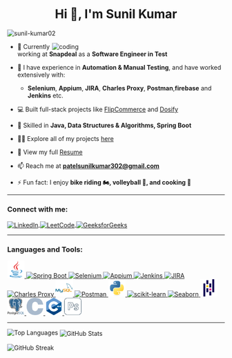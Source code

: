 <h1 align="center">Hi 👋, I'm Sunil Kumar</h1>
<p align="left"> <img src="https://komarev.com/ghpvc/?username=sunil-kumar02&label=Profile%20views&color=0e75b6&style=flat" alt="sunil-kumar02" /> </p>

<img align="right" alt="coding" width="400" src="https://miro.medium.com/max/1400/1*lhOax3cZATGZwEhG0uTYRA.gif">

- 🔭 Currently working at **Snapdeal** as a **Software Engineer in Test**

- 🧪 I have experience in **Automation & Manual Testing**, and have worked extensively with:
  - **Selenium**, **Appium**, **JIRA**, **Charles Proxy**, **Postman**,**firebase** and **Jenkins** etc.

- 💻 Built full-stack projects like [FlipCommerce](https://github.com/sunil-kumar02/FlipCommerce.git) and [Dosify](https://github.com/sunil-kumar02/Dosify)

- 🌱 Skilled in **Java, Data Structures & Algorithms, Spring Boot**

- 👨‍💻 Explore all of my projects [here](https://github.com/sunil-kumar02?tab=repositories)

- 📄 View my full [Resume](https://drive.google.com/file/d/1tj8vbyHgvqJsdEhJAjY0xNQ_pPyQL1Mj/view?usp=sharing)

- 📫 Reach me at **patelsunilkumar302@gmail.com**

- ⚡ Fun fact: I enjoy **bike riding 🏍️, volleyball 🏐, and cooking 🍳**

---

<h3 align="left">Connect with me:</h3>
<p align="left">
  <a href="https://www.linkedin.com/in/sunil-kumar001/" target="blank">
    <img align="center" src="https://raw.githubusercontent.com/rahuldkjain/github-profile-readme-generator/master/src/images/icons/Social/linked-in-alt.svg" alt="LinkedIn" height="30" width="40" />
  </a>
  <a href="https://leetcode.com/sunil666/" target="blank">
    <img align="center" src="https://raw.githubusercontent.com/rahuldkjain/github-profile-readme-generator/master/src/images/icons/Social/leet-code.svg" alt="LeetCode" height="30" width="40" />
  </a>
  <a href="https://www.geeksforgeeks.org/user/its_sunil/" target="blank">
    <img align="center" src="https://img.icons8.com/?size=48&id=AbQBhN9v62Ob&format=png" alt="GeeksforGeeks" height="30" width="40" />
  </a>
</p>

---

<h3 align="left">Languages and Tools:</h3>
<p align="left">
  <a href="https://www.java.com" target="_blank" rel="noreferrer"> <img src="https://raw.githubusercontent.com/devicons/devicon/master/icons/java/java-original.svg" alt="Java" width="40" height="40"/> </a>
  <a href="https://spring.io/" target="_blank" rel="noreferrer"> <img src="https://www.vectorlogo.zone/logos/springio/springio-icon.svg" alt="Spring Boot" width="40" height="40"/> </a>
  <a href="https://www.selenium.dev/" target="_blank" rel="noreferrer"> <img src="https://www.vectorlogo.zone/logos/selenium/selenium-icon.svg" alt="Selenium" width="40" height="40"/> </a>
  <a href="https://appium.io/" target="_blank" rel="noreferrer"> <img src="https://upload.wikimedia.org/wikipedia/commons/thumb/a/a5/Appium_logo_2022.svg/512px-Appium_logo_2022.svg.png" alt="Appium" width="40" height="40"/> </a>
  <a href="https://www.jenkins.io/" target="_blank" rel="noreferrer"> <img src="https://www.vectorlogo.zone/logos/jenkins/jenkins-icon.svg" alt="Jenkins" width="40" height="40"/> </a>
  <a href="https://www.atlassian.com/software/jira" target="_blank" rel="noreferrer"> <img src="https://cdn.worldvectorlogo.com/logos/jira-1.svg" alt="JIRA" width="40" height="40"/> </a>
  <a href="https://www.charlesproxy.com/" target="_blank" rel="noreferrer"> <img src="https://www.charlesproxy.com/images/icon_128x128.png" alt="Charles Proxy" width="40" height="40"/> </a>
  <a href="https://www.mysql.com/" target="_blank" rel="noreferrer"> <img src="https://raw.githubusercontent.com/devicons/devicon/master/icons/mysql/mysql-original-wordmark.svg" alt="MySQL" width="40" height="40"/> </a>
  <a href="https://postman.com" target="_blank" rel="noreferrer"> <img src="https://www.vectorlogo.zone/logos/getpostman/getpostman-icon.svg" alt="Postman" width="40" height="40"/> </a>
  <a href="https://www.python.org" target="_blank" rel="noreferrer"> <img src="https://raw.githubusercontent.com/devicons/devicon/master/icons/python/python-original.svg" alt="Python" width="40" height="40"/> </a>
  <a href="https://scikit-learn.org/" target="_blank" rel="noreferrer"> <img src="https://upload.wikimedia.org/wikipedia/commons/0/05/Scikit_learn_logo_small.svg" alt="scikit-learn" width="40" height="40"/> </a>
  <a href="https://seaborn.pydata.org/" target="_blank" rel="noreferrer"> <img src="https://seaborn.pydata.org/_images/logo-mark-lightbg.svg" alt="Seaborn" width="40" height="40"/> </a>
  <a href="https://pandas.pydata.org/" target="_blank" rel="noreferrer"> <img src="https://raw.githubusercontent.com/devicons/devicon/2ae2a900d2f041da66e950e4d48052658d850630/icons/pandas/pandas-original.svg" alt="Pandas" width="40" height="40"/> </a>
  <a href="https://www.postgresql.org" target="_blank" rel="noreferrer"> <img src="https://raw.githubusercontent.com/devicons/devicon/master/icons/postgresql/postgresql-original-wordmark.svg" alt="PostgreSQL" width="40" height="40"/> </a>
  <a href="https://www.cprogramming.com/" target="_blank" rel="noreferrer"> <img src="https://raw.githubusercontent.com/devicons/devicon/master/icons/c/c-original.svg" alt="C" width="40" height="40"/> </a>
  <a href="https://www.w3schools.com/cpp/" target="_blank" rel="noreferrer"> <img src="https://raw.githubusercontent.com/devicons/devicon/master/icons/cplusplus/cplusplus-original.svg" alt="C++" width="40" height="40"/> </a>
  <a href="https://www.photoshop.com/en" target="_blank" rel="noreferrer"> <img src="https://raw.githubusercontent.com/devicons/devicon/master/icons/photoshop/photoshop-line.svg" alt="Photoshop" width="40" height="40"/> </a>
</p>

---

<p><img align="left" src="https://github-readme-stats.vercel.app/api/top-langs?username=sunil-kumar02&show_icons=true&locale=en&layout=compact" alt="Top Languages" /></p>

<p>&nbsp;<img align="center" src="https://github-readme-stats.vercel.app/api?username=sunil-kumar02&show_icons=true&locale=en" alt="GitHub Stats" /></p>

<p><img align="center" src="https://github-readme-streak-stats.herokuapp.com/?user=sunil-kumar02&" alt="GitHub Streak" /></p>
